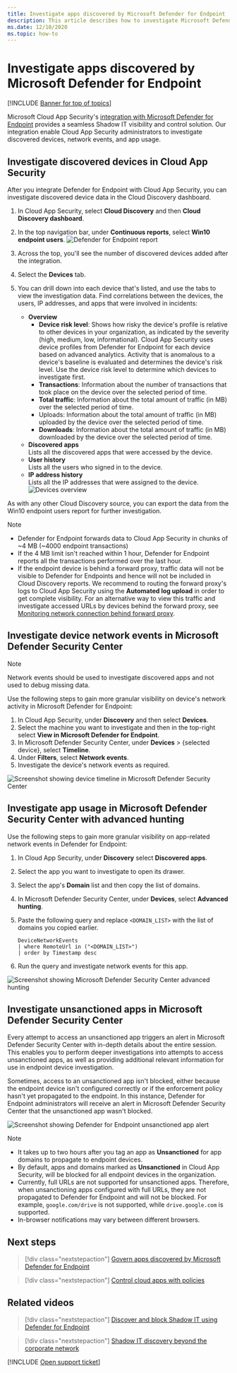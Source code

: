 ```yaml
---
title: Investigate apps discovered by Microsoft Defender for Endpoint
description: This article describes how to investigate Microsoft Defender for Endpoint discovered devices, network events, and app usage.
ms.date: 12/10/2020
ms.topic: how-to
---
```

# Investigate apps discovered by Microsoft Defender for Endpoint

[!INCLUDE [Banner for top of topics](includes/banner.md)]

Microsoft Cloud App Security's [integration with Microsoft Defender for Endpoint](mde-integration.md) provides a seamless Shadow IT visibility and control solution. Our integration enable Cloud App Security administrators to investigate discovered devices, network events, and app usage.

## Investigate discovered devices in Cloud App Security

After you integrate Defender for Endpoint with Cloud App Security, you can investigate discovered device data in the Cloud Discovery dashboard.

1. In Cloud App Security, select **Cloud Discovery** and then **Cloud Discovery dashboard**.
2. In the top navigation bar, under **Continuous reports**, select **Win10 endpoint users**.
  ![Defender for Endpoint report](media/win10-dashboard-report.png)
3. Across the top, you'll see the number of discovered devices added after the integration.
4. Select the **Devices** tab.
5. You can drill down into each device that's listed, and use the tabs to view the investigation data. Find correlations between the devices, the users, IP addresses, and apps that were involved in incidents:

    - **Overview**
        - **Device risk level**: Shows how risky the device's profile is relative to other devices in your organization, as indicated by the severity (high, medium, low, informational). Cloud App Security uses device profiles from Defender for Endpoint for each device based on advanced analytics. Activity that is anomalous to a device's baseline is evaluated and determines the device's risk level. Use the device risk level to determine which devices to investigate first.
        - **Transactions**: Information about the number of transactions that took place on the device over the selected period of time.
        - **Total traffic**: Information about the total amount of traffic (in MB) over the selected period of time.
        - Uploads: Information about the total amount of traffic (in MB) uploaded by the device over the selected period of time.
        - **Downloads**: Information about the total amount of traffic (in MB) downloaded by the device over the selected period of time.
    - **Discovered apps**  
    Lists all the discovered apps that were accessed by the device.
    - **User history**  
    Lists all the users who signed in to the device.
    - **IP address history**  
    Lists all the IP addresses that were assigned to the device.
 ![Devices overview](media/devices-overview.png)

As with any other Cloud Discovery source, you can export the data from the Win10 endpoint users report for further investigation.

> [!NOTE]
>
> - Defender for Endpoint forwards data to Cloud App Security in chunks of ~4 MB (~4000 endpoint transactions)
> - If the 4 MB limit isn't reached within 1 hour, Defender for Endpoint reports all the transactions performed over the last hour.
> - If the endpoint device is behind a forward proxy, traffic data will not be visible to Defender for Endpoints and hence will not be included in Cloud Discovery reports. We recommend to routing the forward proxy's logs to Cloud App Security using the **Automated log upload** in order to get complete visibility. For an alternative way to view this traffic and investigate accessed URLs by devices behind the forward proxy, see [Monitoring network connection behind forward proxy](https://techcommunity.microsoft.com/t5/Microsoft-Defender-ATP/MDATP-Monitoring-network-connection-behind-forward-proxy-Public/ba-p/758274).

## Investigate device network events in Microsoft Defender Security Center

>[!NOTE]
>Network events should be used to investigate discovered apps and not used to debug missing data.

Use the following steps to gain more granular visibility on device's network activity in Microsoft Defender for Endpoint:

1. In Cloud App Security, under **Discovery** and then select **Devices**.
1. Select the machine you want to investigate and then in the top-right select **View in Microsoft Defender for Endpoint**.
1. In Microsoft Defender Security Center, under **Devices** > {selected device}, select **Timeline**.
1. Under **Filters**, select **Network events**.
1. Investigate the device's network events as required.

![Screenshot showing device timeline in Microsoft Defender Security Center](media/mde-selected-device.png)

## Investigate app usage in Microsoft Defender Security Center with advanced hunting

Use the following steps to gain more granular visibility on app-related network events in Defender for Endpoint:

1. In Cloud App Security, under **Discovery** select **Discovered apps**.
1. Select the app you want to investigate to open its drawer.
1. Select the app's **Domain** list and then copy the list of domains.
1. In Microsoft Defender Security Center, under **Devices**, select **Advanced hunting**.
1. Paste the following query and replace `<DOMAIN_LIST>` with the list of domains you copied earlier.

    ```kusto
    DeviceNetworkEvents
    | where RemoteUrl in ("<DOMAIN_LIST>")
    | order by Timestamp desc
    ```

1. Run the query and investigate network events for this app.

![Screenshot showing Microsoft Defender Security Center advanced hunting](media/mde-advanced-hunting.png)

## Investigate unsanctioned apps in Microsoft Defender Security Center

Every attempt to access an unsanctioned app triggers an alert in Microsoft Defender Security Center with in-depth details about the entire session. This enables you to perform deeper investigations into attempts to access unsanctioned apps, as well as providing additional relevant information for use in endpoint device investigation.

Sometimes, access to an unsanctioned app isn't blocked, either because the endpoint device isn't configured correctly or if the enforcement policy hasn't yet propagated to the endpoint. In this instance, Defender for Endpoint administrators will receive an alert in Microsoft Defender Security Center that the unsanctioned app wasn't blocked.

![Screenshot showing Defender for Endpoint unsanctioned app alert](media/mde-unsanctioned-app-alert.png)

> [!NOTE]
>
> - It takes up to two hours after you tag an app as **Unsanctioned** for app domains to propagate to endpoint devices.
> - By default, apps and domains marked as **Unsanctioned** in Cloud App Security, will be blocked for all endpoint devices in the organization.
> - Currently, full URLs are not supported for unsanctioned apps. Therefore, when unsanctioning apps configured with full URLs, they are not propagated to Defender for Endpoint and will not be blocked. For example, `google.com/drive` is not supported, while `drive.google.com` is supported.
> - In-browser notifications may vary between different browsers.

## Next steps

> [!div class="nextstepaction"]
> [Govern apps discovered by Microsoft Defender for Endpoint](mde-govern.md)

> [!div class="nextstepaction"]
> [Control cloud apps with policies](control-cloud-apps-with-policies.md)

## Related videos

> [!div class="nextstepaction"]
> [Discover and block Shadow IT using Defender for Endpoint](https://www.youtube.com/watch?v=MsHkTOoqSQo)

> [!div class="nextstepaction"]
> [Shadow IT discovery beyond the corporate network](https://www.youtube.com/watch?v=f8hbvbY1Hnc)

[!INCLUDE [Open support ticket](includes/support.md)]
